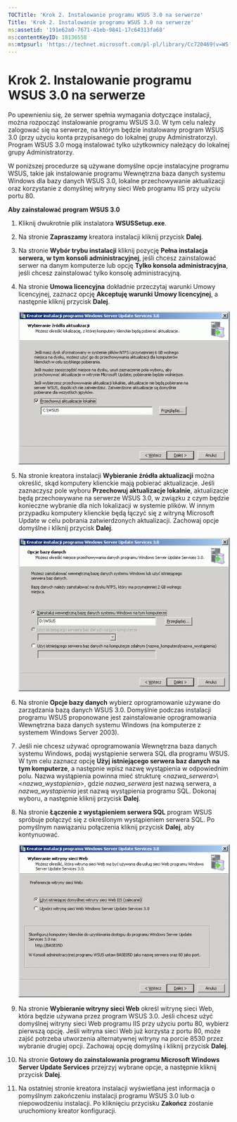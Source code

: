 ```yaml
---
TOCTitle: 'Krok 2. Instalowanie programu WSUS 3.0 na serwerze'
Title: 'Krok 2. Instalowanie programu WSUS 3.0 na serwerze'
ms:assetid: '191e62a0-7671-41eb-9841-17c64313fa68'
ms:contentKeyID: 18136558
ms:mtpsurl: 'https://technet.microsoft.com/pl-pl/library/Cc720469(v=WS.10)'
---
```


Krok 2. Instalowanie programu WSUS 3.0 na serwerze
==================================================

Po upewnieniu się, że serwer spełnia wymagania dotyczące instalacji, można rozpocząć instalowanie programu WSUS 3.0. W tym celu należy zalogować się na serwerze, na którym będzie instalowany program WSUS 3.0 (przy użyciu konta przypisanego do lokalnej grupy Administratorzy). Program WSUS 3.0 mogą instalować tylko użytkownicy należący do lokalnej grupy Administratorzy.

W poniższej procedurze są używane domyślne opcje instalacyjne programu WSUS, takie jak instalowanie programu Wewnętrzna baza danych systemu Windows dla bazy danych WSUS 3.0, lokalne przechowywanie aktualizacji oraz korzystanie z domyślnej witryny sieci Web programu IIS przy użyciu portu 80.

**Aby zainstalować program WSUS 3.0**
1.  Kliknij dwukrotnie plik instalatora **WSUSSetup.exe**.

2.  Na stronie **Zapraszamy** kreatora instalacji kliknij przycisk **Dalej**.

3.  Na stronie **Wybór trybu instalacji** kliknij pozycję **Pełna instalacja serwera, w tym konsoli administracyjnej**, jeśli chcesz zainstalować serwer na danym komputerze lub opcję **Tylko konsola administracyjna**, jeśli chcesz zainstalować tylko konsolę administracyjną.

4.  Na stronie **Umowa licencyjna** dokładnie przeczytaj warunki Umowy licencyjnej, zaznacz opcję **Akceptuję warunki Umowy licencyjnej**, a następnie kliknij przycisk **Dalej**.

    ![](images/Cc720469.fa6ac6a6-6814-4b7e-96e8-e08af5e534b8(WS.10).gif)

5.  Na stronie kreatora instalacji **Wybieranie źródła aktualizacji** można określić, skąd komputery klienckie mają pobierać aktualizacje. Jeśli zaznaczysz pole wyboru **Przechowuj aktualizacje lokalnie**, aktualizacje będą przechowywane na serwerze WSUS 3.0, w związku z czym będzie konieczne wybranie dla nich lokalizacji w systemie plików. W innym przypadku komputery klienckie będą łączyć się z witryną Microsoft Update w celu pobrania zatwierdzonych aktualizacji. Zachowaj opcje domyślne i kliknij przycisk **Dalej**.

    ![](images/Cc720469.c8bac396-ca39-4491-8b0c-742a0e470535(WS.10).gif)

6.  Na stronie **Opcje bazy danych** wybierz oprogramowanie używane do zarządzania bazą danych WSUS 3.0. Domyślnie podczas instalacji programu WSUS proponowane jest zainstalowanie oprogramowania Wewnętrzna baza danych systemu Windows (na komputerze z systemem Windows Server 2003).

7.  Jeśli nie chcesz używać oprogramowania Wewnętrzna baza danych systemu Windows, podaj wystąpienie serwera SQL dla programu WSUS. W tym celu zaznacz opcję **Użyj** **istniejącego serwera baz danych na tym komputerze**, a następnie wpisz nazwę wystąpienia w odpowiednim polu. Nazwa wystąpienia powinna mieć strukturę &lt;*nazwa\_serwera*&gt;\\&lt;*nazwa\_wystapienia*&gt;, gdzie *nazwa\_serwera* jest nazwą serwera, a *nazwa\_wystapienia* jest nazwą wystąpienia programu SQL. Dokonaj wyboru, a następnie kliknij przycisk **Dalej**.

8.  Na stronie **Łączenie z wystąpieniem serwera SQL** program WSUS spróbuje połączyć się z określonym wystąpieniem serwera SQL. Po pomyślnym nawiązaniu połączenia kliknij przycisk **Dalej**, aby kontynuować.

    ![](images/Cc720469.36c6af0c-a61e-4151-ae50-c754a106cb1b(WS.10).gif)

9.  Na stronie **Wybieranie witryny sieci Web** określ witrynę sieci Web, która będzie używana przez program WSUS 3.0. Jeśli chcesz użyć domyślnej witryny sieci Web programu IIS przy użyciu portu 80, wybierz pierwszą opcję. Jeśli witryna sieci Web już korzysta z portu 80, może zajść potrzeba utworzenia alternatywnej witryny na porcie 8530 przez wybranie drugiej opcji. Zachowaj opcję domyślną i kliknij przycisk **Dalej**.

10. Na stronie **Gotowy do zainstalowania programu Microsoft Windows Server Update Services** przejrzyj wybrane opcje, a następnie kliknij przycisk **Dalej**.

11. Na ostatniej stronie kreatora instalacji wyświetlana jest informacja o pomyślnym zakończeniu instalacji programu WSUS 3.0 lub o niepowodzeniu instalacji. Po kliknięciu przycisku **Zakończ** zostanie uruchomiony kreator konfiguracji.
